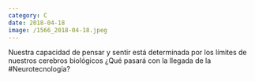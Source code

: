 ```yaml
--- 
category: C 
date: 2018-04-18 
image: /1566_2018-04-18.jpeg 
--- 
```


Nuestra capacidad de pensar y sentir está determinada por los límites de nuestros cerebros biológicos ¿Qué pasará con la llegada de la #Neurotecnología?